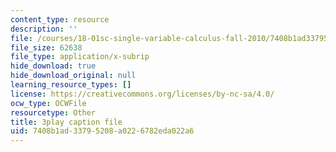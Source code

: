 ```yaml
---
content_type: resource
description: ''
file: /courses/18-01sc-single-variable-calculus-fall-2010/7408b1ad33795208a0226782eda022a6_eRCN3daFCmU.vtt
file_size: 62638
file_type: application/x-subrip
hide_download: true
hide_download_original: null
learning_resource_types: []
license: https://creativecommons.org/licenses/by-nc-sa/4.0/
ocw_type: OCWFile
resourcetype: Other
title: 3play caption file
uid: 7408b1ad-3379-5208-a022-6782eda022a6
---
```


